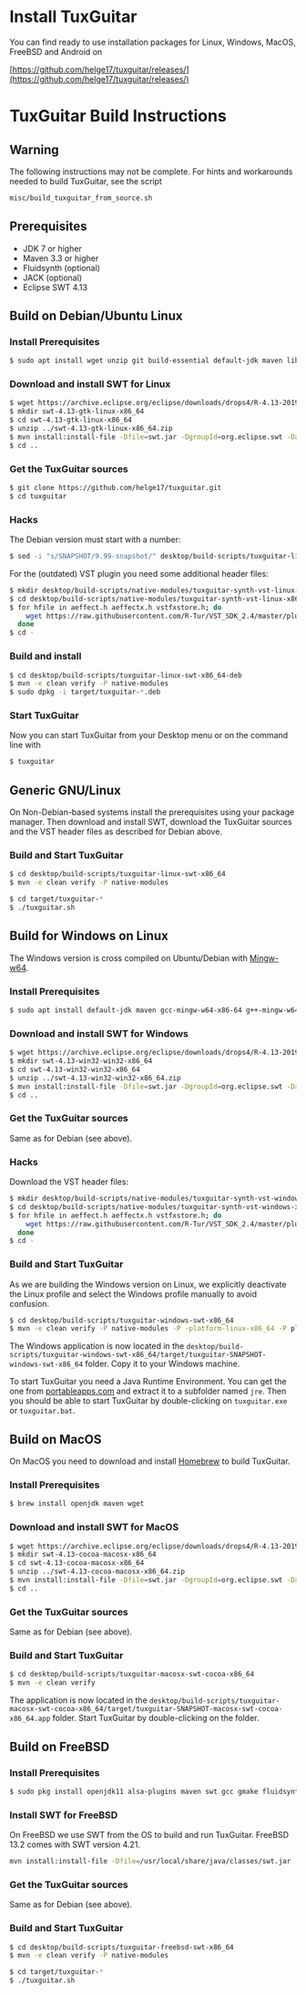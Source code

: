 # Install TuxGuitar

You can find ready to use installation packages for Linux, Windows, MacOS, FreeBSD and Android on

[https://github.com/helge17/tuxguitar/releases/](https://github.com/helge17/tuxguitar/releases/)

# TuxGuitar Build Instructions

## Warning

The following instructions may not be complete. For hints and workarounds needed to build TuxGuitar, see the script

```sh
misc/build_tuxguitar_from_source.sh
```

## Prerequisites

- JDK 7 or higher
- Maven 3.3 or higher
- Fluidsynth (optional)
- JACK (optional)
- Eclipse SWT 4.13

## Build on Debian/Ubuntu Linux

### Install Prerequisites

```sh
$ sudo apt install wget unzip git build-essential default-jdk maven libwebkit2gtk-4.0-37 libfluidsynth-dev libjack-jackd2-dev libasound2-dev libgtk-3-dev liblilv-dev libsuil-dev qtbase5-dev
```

### Download and install SWT for Linux

```sh
$ wget https://archive.eclipse.org/eclipse/downloads/drops4/R-4.13-201909161045/swt-4.13-gtk-linux-x86_64.zip
$ mkdir swt-4.13-gtk-linux-x86_64
$ cd swt-4.13-gtk-linux-x86_64
$ unzip ../swt-4.13-gtk-linux-x86_64.zip
$ mvn install:install-file -Dfile=swt.jar -DgroupId=org.eclipse.swt -DartifactId=org.eclipse.swt.gtk.linux.x86_64 -Dpackaging=jar -Dversion=4.13
$ cd ..
```

### Get the TuxGuitar sources

```sh
$ git clone https://github.com/helge17/tuxguitar.git
$ cd tuxguitar
```

### Hacks

The Debian version must start with a number:

```sh
$ sed -i "s/SNAPSHOT/9.99-snapshot/" desktop/build-scripts/tuxguitar-linux-swt-x86_64-deb/src/resources/DEBIAN/control
```

For the (outdated) VST plugin you need some additional header files:

```sh
$ mkdir desktop/build-scripts/native-modules/tuxguitar-synth-vst-linux-x86_64/include
$ cd desktop/build-scripts/native-modules/tuxguitar-synth-vst-linux-x86_64/include
$ for hfile in aeffect.h aeffectx.h vstfxstore.h; do
    wget https://raw.githubusercontent.com/R-Tur/VST_SDK_2.4/master/pluginterfaces/vst2.x/$hfile
  done
$ cd -
```

### Build and install

```sh
$ cd desktop/build-scripts/tuxguitar-linux-swt-x86_64-deb
$ mvn -e clean verify -P native-modules
$ sudo dpkg -i target/tuxguitar-*.deb
```

### Start TuxGuitar

Now you can start TuxGuitar from your Desktop menu or on the command line with

```sh
$ tuxguitar
```

## Generic GNU/Linux

On Non-Debian-based systems install the prerequisites using your package manager. Then download and install SWT, download the TuxGuitar sources and the VST header files as described for Debian above.

### Build and Start TuxGuitar

```sh
$ cd desktop/build-scripts/tuxguitar-linux-swt-x86_64
$ mvn -e clean verify -P native-modules
```

```sh
$ cd target/tuxguitar-*
$ ./tuxguitar.sh
```

## Build for Windows on Linux

The Windows version is cross compiled on Ubuntu/Debian with [Mingw-w64](https://mingw-w64.org/).

### Install Prerequisites

```sh
$ sudo apt install default-jdk maven gcc-mingw-w64-x86-64 g++-mingw-w64-i686-win32
```

### Download and install SWT for Windows

```sh
$ wget https://archive.eclipse.org/eclipse/downloads/drops4/R-4.13-201909161045/swt-4.13-win32-win32-x86_64.zip
$ mkdir swt-4.13-win32-win32-x86_64
$ cd swt-4.13-win32-win32-x86_64
$ unzip ../swt-4.13-win32-win32-x86_64.zip
$ mvn install:install-file -Dfile=swt.jar -DgroupId=org.eclipse.swt -DartifactId=org.eclipse.swt.win32.win32.x86_64 -Dpackaging=jar -Dversion=4.13
$ cd ..
```

### Get the TuxGuitar sources

Same as for Debian (see above).

### Hacks

Download the VST header files:

```sh
$ mkdir desktop/build-scripts/native-modules/tuxguitar-synth-vst-windows-x86/include
$ cd desktop/build-scripts/native-modules/tuxguitar-synth-vst-windows-x86/include
$ for hfile in aeffect.h aeffectx.h vstfxstore.h; do
    wget https://raw.githubusercontent.com/R-Tur/VST_SDK_2.4/master/pluginterfaces/vst2.x/$hfile
  done
$ cd -
```

### Build and Start TuxGuitar

As we are building the Windows version on Linux, we explicitly deactivate the Linux profile and select the Windows profile manually to avoid confusion.

```sh
$ cd desktop/build-scripts/tuxguitar-windows-swt-x86_64
$ mvn -e clean verify -P native-modules -P -platform-linux-x86_64 -P platform-windows-all
```

The Windows application is now located in the `desktop/build-scripts/tuxguitar-windows-swt-x86_64/target/tuxguitar-SNAPSHOT-windows-swt-x86_64` folder. Copy it to your Windows machine.

To start TuxGuitar you need a Java Runtime Environment. You can get the one from [portableapps.com](https://portableapps.com/apps/utilities/OpenJDK64) and extract it to a subfolder named `jre`. Then you should be able to start TuxGuitar by double-clicking on `tuxguitar.exe` or `tuxguitar.bat`.

## Build on MacOS

On MacOS you need to download and install [Homebrew](https://brew.sh) to build TuxGuitar.

### Install Prerequisites

```sh
$ brew install openjdk maven wget
```

### Download and install SWT for MacOS

```sh
$ wget https://archive.eclipse.org/eclipse/downloads/drops4/R-4.13-201909161045/swt-4.13-cocoa-macosx-x86_64.zip
$ mkdir swt-4.13-cocoa-macosx-x86_64
$ cd swt-4.13-cocoa-macosx-x86_64
$ unzip ../swt-4.13-cocoa-macosx-x86_64.zip
$ mvn install:install-file -Dfile=swt.jar -DgroupId=org.eclipse.swt -DartifactId=org.eclipse.swt.cocoa.macosx.x86_64 -Dpackaging=jar -Dversion=4.13
$ cd ..
```

### Get the TuxGuitar sources

Same as for Debian (see above).

### Build and Start TuxGuitar

```sh
$ cd desktop/build-scripts/tuxguitar-macosx-swt-cocoa-x86_64
$ mvn -e clean verify
```

The application is now located in the `desktop/build-scripts/tuxguitar-macosx-swt-cocoa-x86_64/target/tuxguitar-SNAPSHOT-macosx-swt-cocoa-x86_64.app` folder. Start TuxGuitar by double-clicking on the folder.

## Build on FreeBSD

### Install Prerequisites

```sh
$ sudo pkg install openjdk11 alsa-plugins maven swt gcc gmake fluidsynth wget
```

### Install SWT for FreeBSD

On FreeBSD we use SWT from the OS to build and run TuxGuitar. FreeBSD 13.2 comes with SWT version 4.21.

```sh
mvn install:install-file -Dfile=/usr/local/share/java/classes/swt.jar -DgroupId=org.eclipse.swt -DartifactId=org.eclipse.swt.gtk.freebsd.x86_64 -Dpackaging=jar -Dversion=4.21
```

### Get the TuxGuitar sources

Same as for Debian (see above).

### Build and Start TuxGuitar

```sh
$ cd desktop/build-scripts/tuxguitar-freebsd-swt-x86_64
$ mvn -e clean verify -P native-modules
```

```sh
$ cd target/tuxguitar-*
$ ./tuxguitar.sh
```
